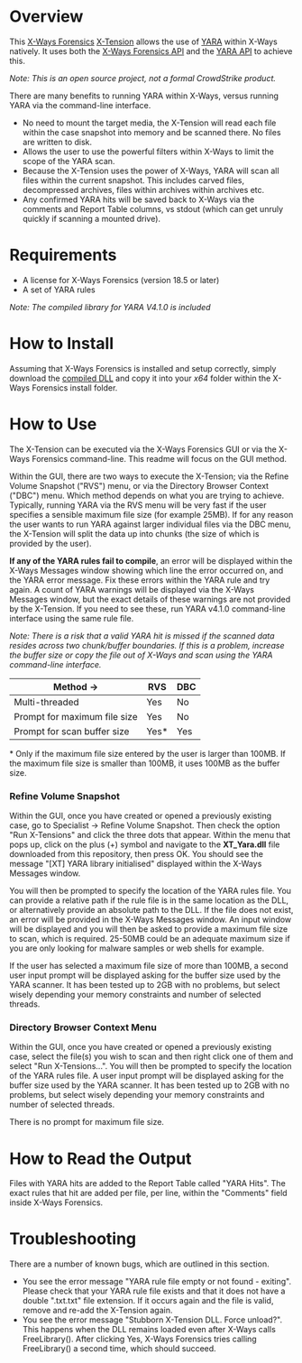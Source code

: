 #  Overview

This [X-Ways Forensics](http://www.x-ways.net/forensics/) [X-Tension](http://www.x-ways.net/forensics/x-tensions/) allows the use of [YARA](https://github.com/VirusTotal/yara) within X-Ways natively. It uses both the [X-Ways Forensics API](http://www.x-ways.net/forensics/x-tensions/api.html) and the [YARA API](https://yara.readthedocs.io/en/stable/capi.html) to achieve this.

_Note: This is an open source project, not a formal CrowdStrike product._

There are many benefits to running YARA within X-Ways, versus running YARA via the command-line interface.
* No need to mount the target media, the X-Tension will read each file within the case snapshot into memory and be scanned there. No files are written to disk.
* Allows the user to use the powerful filters within X-Ways to limit the scope of the YARA scan.
* Because the X-Tension uses the power of X-Ways, YARA will scan all files within the current snapshot. This includes carved files, decompressed archives, files within archives within archives etc. 
* Any confirmed YARA hits will be saved back to X-Ways via the comments and Report Table columns, vs stdout (which can get unruly quickly if scanning a mounted drive). 

#  Requirements

* A license for X-Ways Forensics (version 18.5 or later)
* A set of YARA rules

_Note: The compiled library for YARA V4.1.0 is included_

#  How to Install
Assuming that X-Ways Forensics is installed and setup correctly, simply download the [compiled DLL](https://github.com/CrowdStrike/xwf-yara-scanner/tree/main/Compiled%20X-Tensions) and copy it into your *x64* folder within the X-Ways Forensics install folder.

#  How to Use
The X-Tension can be executed via the X-Ways Forensics GUI or via the X-Ways Forensics command-line. This readme will focus on the GUI method.

Within the GUI, there are two ways to execute the X-Tension; via the Refine Volume Snapshot ("RVS") menu, or via the Directory Browser Context ("DBC") menu. Which method depends on what you are trying to achieve. Typically, running YARA via the RVS menu will be very fast if the user specifies a sensible maximum file size (for example 25MB). If for any reason the user wants to run YARA against larger individual files via the DBC menu, the X-Tension will split the data up into chunks (the size of which is provided by the user).

**If any of the YARA rules fail to compile**, an error will be displayed within the X-Ways Messages window showing which line the error occurred on, and the YARA error message. Fix these errors within the YARA rule and try again. A count of YARA warnings will be displayed via the X-Ways Messages window, but the exact details of these warnings are not provided by the X-Tension. If you need to see these, run YARA v4.1.0 command-line interface using the same rule file. 

_Note: There is a risk that a valid YARA hit is missed if the scanned data resides across two chunk/buffer boundaries. If this is a problem, increase the buffer size or copy the file out of X-Ways and scan using the YARA command-line interface._

| Method -> | RVS | DBC |
|--|--|--|
| Multi-threaded | Yes | No |
| Prompt for maximum file size | Yes | No |
| Prompt for scan buffer size | Yes* | Yes |

\* Only if the maximum file size entered by the user is larger than 100MB. If the maximum file size is smaller than 100MB, it uses 100MB as the buffer size.

###  Refine Volume Snapshot
Within the GUI, once you have created or opened a previously existing case, go to Specialist -> Refine Volume Snapshot. Then check the option "Run X-Tensions" and click the three dots that appear. Within the menu that pops up, click on the plus (+) symbol and navigate to the **XT_Yara.dll** file downloaded from this repository, then press OK. You should see the message "[XT] YARA library initialised" displayed within the X-Ways Messages window. 

You will then be prompted to specify the location of the YARA rules file. You can provide a relative path if the rule file is in the same location as the DLL, or alternatively provide an absolute path to the DLL. If the file does not exist, an error will be provided in the X-Ways Messages window. An input window will be displayed and you will then be asked to provide a maximum file size to scan, which is required. 25-50MB could be an adequate maximum size if you are only looking for malware samples or web shells for example.

If the user has selected a maximum file size of more than 100MB, a second user input prompt will be displayed asking for the buffer size used by the YARA scanner. It has been tested up to 2GB with no problems, but select wisely depending your memory constraints and number of selected threads.

###  Directory Browser Context Menu
Within the GUI, once you have created or opened a previously existing case, select the file(s) you wish to scan and then right click one of them and select "Run X-Tensions...". You will then be prompted to specify the location of the YARA rules file. A user input prompt will be displayed asking for the buffer size used by the YARA scanner. It has been tested up to 2GB with no problems, but select wisely depending your memory constraints and number of selected threads. 

There is no prompt for maximum file size.

#  How to Read the Output
Files with YARA hits are added to the Report Table called "YARA Hits". The exact rules that hit are added per file, per line, within the "Comments" field inside X-Ways Forensics. 

#  Troubleshooting
There are a number of known bugs, which are outlined in this section.
* You see the error message "YARA rule file empty or not found - exiting". Please check that your YARA rule file exists and that it does not have a double ".txt.txt" file extension. If it occurs again and the file is valid, remove and re-add the X-Tension again.
* You see the error message "Stubborn X-Tension DLL. Force unload?". This happens when the DLL remains loaded even after X-Ways calls FreeLibrary(). After clicking Yes, X-Ways Forensics tries calling FreeLibrary() a second time, which should succeed. 
